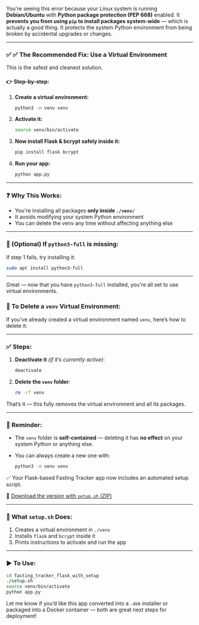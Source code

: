 You're seeing this error because your Linux system is running **Debian/Ubuntu** with **Python package protection (PEP 668)** enabled. It **prevents you from using `pip` to install packages system-wide** — which is actually a good thing. It protects the system Python environment from being broken by accidental upgrades or changes.

---

### ✅ ✅ The Recommended Fix: **Use a Virtual Environment**

This is the safest and cleanest solution.

#### 👉 Step-by-step:

1. **Create a virtual environment:**

   ```bash
   python3 -m venv venv
   ```

2. **Activate it:**

   ```bash
   source venv/bin/activate
   ```

3. **Now install Flask & bcrypt safely inside it:**

   ```bash
   pip install flask bcrypt
   ```

4. **Run your app:**

   ```bash
   python app.py
   ```

---

### ❓ Why This Works:

* You're installing all packages **only inside `./venv/`**
* It avoids modifying your system Python environment
* You can delete the venv any time without affecting anything else

---

### 🧪 (Optional) If `python3-full` is missing:

If step 1 fails, try installing it:

```bash
sudo apt install python3-full
```

---

Great — now that you have `python3-full` installed, you're all set to use virtual environments.

### 🧹 To Delete a `venv` Virtual Environment:

If you've already created a virtual environment named `venv`, here’s how to delete it:

---

### ✅ Steps:

1. **Deactivate it** *(if it’s currently active)*:

   ```bash
   deactivate
   ```

2. **Delete the `venv` folder**:

   ```bash
   rm -rf venv
   ```

That’s it — this fully removes the virtual environment and all its packages.

---

### 🧠 Reminder:

* The `venv` folder is **self-contained** — deleting it has **no effect** on your system Python or anything else.
* You can always create a new one with:

  ```bash
  python3 -m venv venv
  ```



✅ Your Flask-based Fasting Tracker app now includes an automated setup script.

🔗 [Download the version with `setup.sh` (ZIP)](sandbox:/mnt/data/fasting_tracker_flask_with_setup.zip)

---

### 📜 What `setup.sh` Does:

1. Creates a virtual environment in `./venv`
2. Installs `flask` and `bcrypt` inside it
3. Prints instructions to activate and run the app

---

### ▶️ To Use:

```bash
cd fasting_tracker_flask_with_setup
./setup.sh
source venv/bin/activate
python app.py
```

Let me know if you’d like this app converted into a `.deb` installer or packaged into a Docker container — both are great next steps for deployment!




